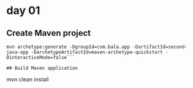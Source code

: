 # day 01
## Create Maven project

``` 
mvn archetype:generate -DgroupId=com.bala.app -DartifactId=second-java-app -DarchetypeArtifactId=maven-archetype-quickstart -DinteractiveMode=false```

## Build Maven application

``` 
mvn clean install
```



